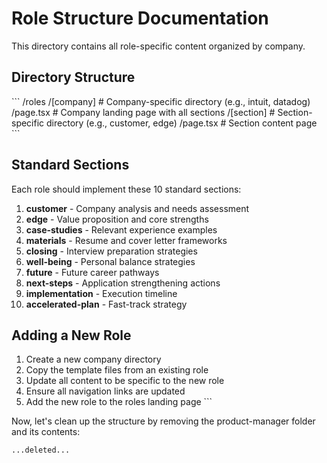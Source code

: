 # Role Structure Documentation

This directory contains all role-specific content organized by company.

## Directory Structure

\`\`\`
/roles
  /[company]                # Company-specific directory (e.g., intuit, datadog)
    /page.tsx               # Company landing page with all sections
    /[section]              # Section-specific directory (e.g., customer, edge)
      /page.tsx             # Section content page
\`\`\`

## Standard Sections

Each role should implement these 10 standard sections:

1. **customer** - Company analysis and needs assessment
2. **edge** - Value proposition and core strengths
3. **case-studies** - Relevant experience examples
4. **materials** - Resume and cover letter frameworks
5. **closing** - Interview preparation strategies
6. **well-being** - Personal balance strategies
7. **future** - Future career pathways
8. **next-steps** - Application strengthening actions
9. **implementation** - Execution timeline
10. **accelerated-plan** - Fast-track strategy

## Adding a New Role

1. Create a new company directory
2. Copy the template files from an existing role
3. Update all content to be specific to the new role
4. Ensure all navigation links are updated
5. Add the new role to the roles landing page
\`\`\`

Now, let's clean up the structure by removing the product-manager folder and its contents:

```typescriptreact file="app/roles/product-manager/page.tsx" isDeleted="true"
...deleted...
